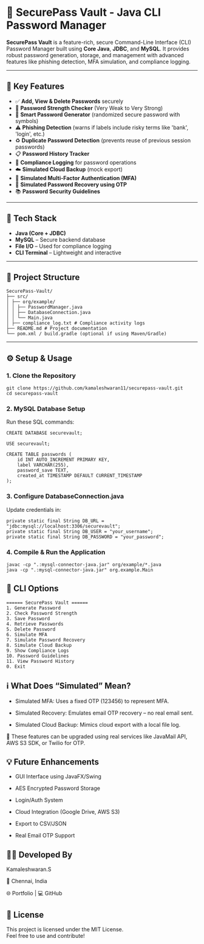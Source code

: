 
# 🔐 SecurePass Vault - Java CLI Password Manager

**SecurePass Vault** is a feature-rich, secure Command-Line Interface (CLI) Password Manager built using **Core Java**, **JDBC**, and **MySQL**. It provides robust password generation, storage, and management with advanced features like phishing detection, MFA simulation, and compliance logging.

---

## 🚀 Key Features

- ✅ **Add, View & Delete Passwords** securely
- 🔐 **Password Strength Checker** (Very Weak to Very Strong)
- 🧠 **Smart Password Generator** (randomized secure password with symbols)
- ⚠️ **Phishing Detection** (warns if labels include risky terms like 'bank', 'login', etc.)
- ♻️ **Duplicate Password Detection** (prevents reuse of previous session passwords)
- 📋 **Password History Tracker**
- 📜 **Compliance Logging** for password operations
- ☁️ **Simulated Cloud Backup** (mock export)
- 🔐 **Simulated Multi-Factor Authentication (MFA)**
- 🛟 **Simulated Password Recovery using OTP**
- 📚 **Password Security Guidelines**

---

## 🧱 Tech Stack

- **Java (Core + JDBC)**
- **MySQL** – Secure backend database
- **File I/O** – Used for compliance logging
- **CLI Terminal** – Lightweight and interactive

---

## 📁 Project Structure
```
SecurePass-Vault/ 
├── src/
│ ├── org/example/
│ │ ├── PasswordManager.java
│ │ ├── DatabaseConnection.java
│ │ └── Main.java
│ ├── compliance_log.txt # Compliance activity logs
├── README.md # Project documentation
└── pom.xml / build.gradle (optional if using Maven/Gradle)
```

---

## ⚙️ Setup & Usage

### 1. Clone the Repository
```
git clone https://github.com/kamaleshwaran11/securepass-vault.git
cd securepass-vault
```

### 2. MySQL Database Setup
Run these SQL commands:
```
CREATE DATABASE securevault;

USE securevault;

CREATE TABLE passwords (
    id INT AUTO_INCREMENT PRIMARY KEY,
    label VARCHAR(255),
    password_save TEXT,
    created_at TIMESTAMP DEFAULT CURRENT_TIMESTAMP
);
```
### 3. Configure DatabaseConnection.java
Update credentials in:
```
private static final String DB_URL = "jdbc:mysql://localhost:3306/securevault";
private static final String DB_USER = "your_username";
private static final String DB_PASSWORD = "your_password";
```

### 4. Compile & Run the Application
```
javac -cp ".:mysql-connector-java.jar" org/example/*.java
java -cp ".:mysql-connector-java.jar" org.example.Main
```

## 📱 CLI Options
```
====== SecurePass Vault ======
1. Generate Password
2. Check Password Strength
3. Save Password
4. Retrieve Passwords
5. Delete Password
6. Simulate MFA
7. Simulate Password Recovery
8. Simulate Cloud Backup
9. Show Compliance Logs
10. Password Guidelines
11. View Password History
0. Exit
```

## ℹ️ What Does “Simulated” Mean?
- Simulated MFA: Uses a fixed OTP (123456) to represent MFA.

- Simulated Recovery: Emulates email OTP recovery – no real email sent.

- Simulated Cloud Backup: Mimics cloud export with a local file log.

🔧 These features can be upgraded using real services like JavaMail API, AWS S3 SDK, or Twilio for OTP.

## 💡 Future Enhancements
- GUI Interface using JavaFX/Swing

- AES Encrypted Password Storage

- Login/Auth System

- Cloud Integration (Google Drive, AWS S3)

- Export to CSV/JSON

- Real Email OTP Support

## 👨‍💻 Developed By

 Kamaleshwaran.S

 📍 Chennai, India

 🌐 Portfolio <link href="https://kamaleshwaran11.github.io/"> | 💻 GitHub

## 🪪 License
This project is licensed under the MIT License. </br>
Feel free to use and contribute!
